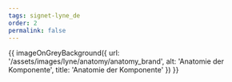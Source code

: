 ```yaml
---
tags: signet-lyne_de
order: 2
permalink: false
---
```


{{ imageOnGreyBackground({
  url: '/assets/images/lyne/anatomy/anatomy_brand',
  alt: 'Anatomie der Komponente',
  title: 'Anatomie der Komponente'
}) }}
